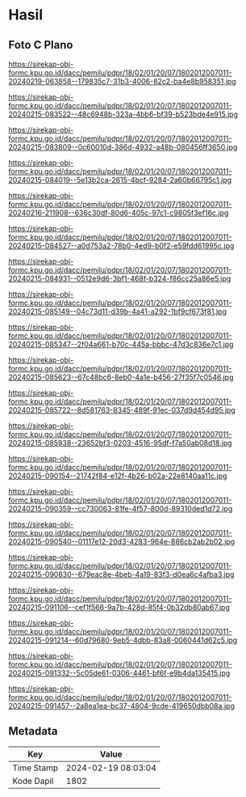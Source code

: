 # Hasil

## Foto C Plano

https://sirekap-obj-formc.kpu.go.id/dacc/pemilu/pdpr/18/02/01/20/07/1802012007011-20240219-063858--179835c7-31b3-4006-82c2-ba4e8b958351.jpg

https://sirekap-obj-formc.kpu.go.id/dacc/pemilu/pdpr/18/02/01/20/07/1802012007011-20240215-083522--48c6948b-323a-4bb6-bf39-b523bde4e915.jpg

https://sirekap-obj-formc.kpu.go.id/dacc/pemilu/pdpr/18/02/01/20/07/1802012007011-20240215-083809--0c60010d-386d-4932-a48b-080456ff3650.jpg

https://sirekap-obj-formc.kpu.go.id/dacc/pemilu/pdpr/18/02/01/20/07/1802012007011-20240215-084019--5e13b2ca-2615-4bcf-9284-2a60b66795c1.jpg

https://sirekap-obj-formc.kpu.go.id/dacc/pemilu/pdpr/18/02/01/20/07/1802012007011-20240216-211908--636c30df-80d6-405c-97c1-c9805f3ef16c.jpg

https://sirekap-obj-formc.kpu.go.id/dacc/pemilu/pdpr/18/02/01/20/07/1802012007011-20240215-084527--a0d753a2-78b0-4ed9-b0f2-e59fdd61995c.jpg

https://sirekap-obj-formc.kpu.go.id/dacc/pemilu/pdpr/18/02/01/20/07/1802012007011-20240215-084931--0512e9d6-3bf1-468f-b324-f86cc25a86e5.jpg

https://sirekap-obj-formc.kpu.go.id/dacc/pemilu/pdpr/18/02/01/20/07/1802012007011-20240215-085149--04c73d11-d39b-4a41-a292-1bf9cf673f81.jpg

https://sirekap-obj-formc.kpu.go.id/dacc/pemilu/pdpr/18/02/01/20/07/1802012007011-20240215-085347--2f04a661-b70c-445a-bbbc-47d3c836e7c1.jpg

https://sirekap-obj-formc.kpu.go.id/dacc/pemilu/pdpr/18/02/01/20/07/1802012007011-20240215-085623--67c48bc6-8eb0-4a1e-b456-27f35f7c0546.jpg

https://sirekap-obj-formc.kpu.go.id/dacc/pemilu/pdpr/18/02/01/20/07/1802012007011-20240215-085722--8d581763-8345-489f-91ec-037d9d454d95.jpg

https://sirekap-obj-formc.kpu.go.id/dacc/pemilu/pdpr/18/02/01/20/07/1802012007011-20240215-085938--23652bf3-0203-4516-95df-f7a50ab08d18.jpg

https://sirekap-obj-formc.kpu.go.id/dacc/pemilu/pdpr/18/02/01/20/07/1802012007011-20240215-090154--21742f84-e12f-4b26-b02a-22e8140aa11c.jpg

https://sirekap-obj-formc.kpu.go.id/dacc/pemilu/pdpr/18/02/01/20/07/1802012007011-20240215-090359--cc730063-81fe-4f57-800d-89310ded1d72.jpg

https://sirekap-obj-formc.kpu.go.id/dacc/pemilu/pdpr/18/02/01/20/07/1802012007011-20240215-090540--01117e12-20d3-4283-964e-886cb2ab2b02.jpg

https://sirekap-obj-formc.kpu.go.id/dacc/pemilu/pdpr/18/02/01/20/07/1802012007011-20240215-090830--679eac8e-4beb-4a19-83f3-d0ea6c4afba3.jpg

https://sirekap-obj-formc.kpu.go.id/dacc/pemilu/pdpr/18/02/01/20/07/1802012007011-20240215-091106--cef1f566-9a7b-428d-85f4-0b32db80ab67.jpg

https://sirekap-obj-formc.kpu.go.id/dacc/pemilu/pdpr/18/02/01/20/07/1802012007011-20240215-091214--60d79680-9eb5-4dbb-83a8-0060441d62c5.jpg

https://sirekap-obj-formc.kpu.go.id/dacc/pemilu/pdpr/18/02/01/20/07/1802012007011-20240215-091332--5c05de61-0306-4461-bf6f-e9b4da135415.jpg

https://sirekap-obj-formc.kpu.go.id/dacc/pemilu/pdpr/18/02/01/20/07/1802012007011-20240215-091457--2a8ea1ea-bc37-4804-9cde-419650dbb08a.jpg


## Metadata

| Key        | Value               |
| ---------- | ------------------- |
| Time Stamp | 2024-02-19 08:03:04 |
| Kode Dapil | 1802                |



